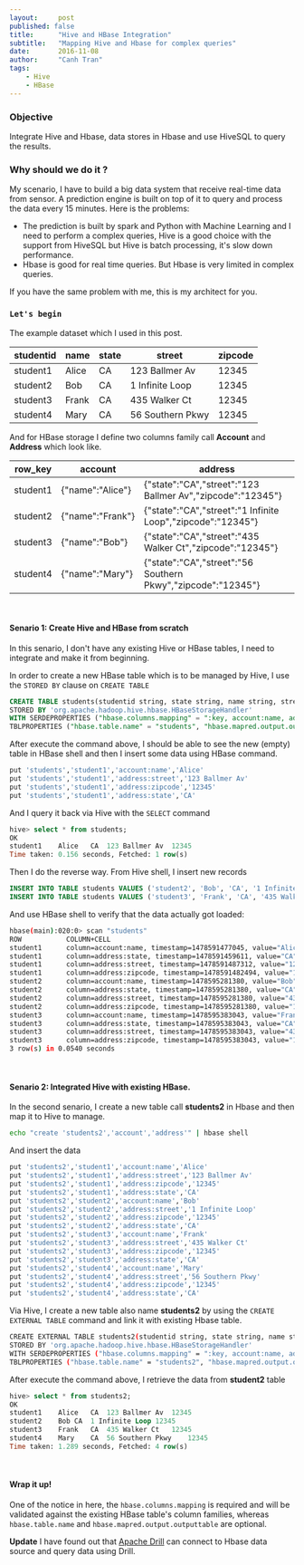 ```yaml
---
layout:     post
published: false
title:      "Hive and HBase Integration"
subtitle:   "Mapping Hive and Hbase for complex queries"
date:       2016-11-08
author:     "Canh Tran"
tags:
    - Hive
    - HBase
---
```

### Objective
Integrate Hive and Hbase, data stores in Hbase and use HiveSQL to query the results.

### Why should we do it ?

My scenario, I have to build a big data system that receive real-time data from sensor. A prediction engine is built on top of it to query and process the data every 15 minutes. Here is the problems:
- The prediction is built by spark and Python with Machine Learning and I need to perform a complex queries, Hive is a good choice with the support from HiveSQL but Hive is batch processing, it's slow down performance.
- Hbase is good for real time queries. But Hbase is very limited in complex queries.

If you have the same problem with me, this is my architect for you.

### `Let's begin`

The example dataset which I used in this post.

| studentid | name  | state | street           | zipcode |
|-----------|-------|-------|------------------|---------|
| student1  | Alice | CA    | 123 Ballmer Av   | 12345   |
| student2  | Bob   | CA    | 1 Infinite Loop  | 12345   |
| student3  | Frank | CA    | 435 Walker Ct    | 12345   |
| student4  | Mary  | CA    | 56 Southern Pkwy | 12345   |

And for HBase storage I define two columns family call **Account** and **Address** which look like.

| row_key  | account          | address                                                      |
|----------|------------------|--------------------------------------------------------------|
| student1 | {"name":"Alice"} | {"state":"CA","street":"123 Ballmer Av","zipcode":"12345"}   |
| student2 | {"name":"Frank"} | {"state":"CA","street":"1 Infinite Loop","zipcode":"12345"}  |
| student3 | {"name":"Bob"}   | {"state":"CA","street":"435 Walker Ct","zipcode":"12345"}    |
| student4 | {"name":"Mary"}  | {"state":"CA","street":"56 Southern Pkwy","zipcode":"12345"} |


&nbsp;

#### <i class="fa fa-server" aria-hidden="true"></i> Senario 1: Create Hive and HBase from scratch

In this senario, I don't have any existing Hive or HBase tables, I need to integrate and make it from beginning.

In order to create a new HBase table which is to be managed by Hive, I use the `STORED BY` clause on `CREATE TABLE`

```sql
CREATE TABLE students(studentid string, state string, name string, street string, zipcode int)
STORED BY 'org.apache.hadoop.hive.hbase.HBaseStorageHandler'
WITH SERDEPROPERTIES ("hbase.columns.mapping" = ":key, account:name, address:state, address:street, address:zipcode")
TBLPROPERTIES ("hbase.table.name" = "students", "hbase.mapred.output.outputtable" = "students");
```

After execute the command above, I should be able to see the new (empty) table in HBase shell and then I insert some data using HBase command.

```bash
put 'students','student1','account:name','Alice'
put 'students','student1','address:street','123 Ballmer Av'
put 'students','student1','address:zipcode','12345'
put 'students','student1','address:state','CA'
```

And I query it back via Hive with the `SELECT` command

```sql
hive> select * from students;
OK
student1    Alice   CA  123 Ballmer Av  12345
Time taken: 0.156 seconds, Fetched: 1 row(s)
```

Then I do the reverse way. From Hive shell, I insert new records

```sql
INSERT INTO TABLE students VALUES ('student2', 'Bob', 'CA', '1 Infinite Loop', 12345);
INSERT INTO TABLE students VALUES ('student3', 'Frank', 'CA', '435 Walker Ct', 12345);
```

And use HBase shell to verify that the data actually got loaded:

```bash
hbase(main):020:0> scan "students"
ROW           COLUMN+CELL
student1      column=account:name, timestamp=1478591477045, value="Alice"
student1      column=address:state, timestamp=1478591459611, value="CA"
student1      column=address:street, timestamp=1478591487312, value="123 Ballmer Av"
student1      column=address:zipcode, timestamp=1478591482494, value="12345"
student2      column=account:name, timestamp=1478595281380, value="Bob"
student2      column=address:state, timestamp=1478595281380, value="CA"
student2      column=address:street, timestamp=1478595281380, value="435 Walker Ct"
student2      column=address:zipcode, timestamp=1478595281380, value="12345"
student3      column=account:name, timestamp=1478595383043, value="Frank"
student3      column=address:state, timestamp=1478595383043, value="CA"
student3      column=address:street, timestamp=1478595383043, value="435 Walker Ct"
student3      column=address:zipcode, timestamp=1478595383043, value="12345"
3 row(s) in 0.0540 seconds
```

&nbsp;

#### <i class="fa fa-server" aria-hidden="true"></i> Senario 2: Integrated Hive with existing HBase.
In the second senario, I create a new table call **students2** in Hbase and then map it to Hive to manage.

```bash
echo "create 'students2','account','address'" | hbase shell
```

And insert the data

```bash
put 'students2','student1','account:name','Alice'
put 'students2','student1','address:street','123 Ballmer Av'
put 'students2','student1','address:zipcode','12345'
put 'students2','student1','address:state','CA'
put 'students2','student2','account:name','Bob'
put 'students2','student2','address:street','1 Infinite Loop'
put 'students2','student2','address:zipcode','12345'
put 'students2','student2','address:state','CA'
put 'students2','student3','account:name','Frank'
put 'students2','student3','address:street','435 Walker Ct'
put 'students2','student3','address:zipcode','12345'
put 'students2','student3','address:state','CA'
put 'students2','student4','account:name','Mary'
put 'students2','student4','address:street','56 Southern Pkwy'
put 'students2','student4','address:zipcode','12345'
put 'students2','student4','address:state','CA'
```

Via Hive, I create a new table also name **students2** by using the `CREATE EXTERNAL TABLE` command and link it with existing Hbase table.

```bash
CREATE EXTERNAL TABLE students2(studentid string, state string, name string, street string, zipcode int)
STORED BY 'org.apache.hadoop.hive.hbase.HBaseStorageHandler'
WITH SERDEPROPERTIES ("hbase.columns.mapping" = ":key, account:name, address:state, address:street, address:zipcode")
TBLPROPERTIES ("hbase.table.name" = "students2", "hbase.mapred.output.outputtable" = "students2");
```

After execute the command above, I retrieve the data from **student2** table

```sql
hive> select * from students2;
OK
student1    Alice   CA  123 Ballmer Av  12345
student2    Bob CA  1 Infinite Loop 12345
student3    Frank   CA  435 Walker Ct   12345
student4    Mary    CA  56 Southern Pkwy    12345
Time taken: 1.289 seconds, Fetched: 4 row(s)
```

&nbsp;

#### <i class="fa fa-server" aria-hidden="true"></i> Wrap it up!
One of the notice in here, the `hbase.columns.mapping` is required and will be validated against the existing HBase table's column families, whereas `hbase.table.name` and `hbase.mapred.output.outputtable` are optional.

__Update__ I have found out that [Apache Drill](https://drill.apache.org/docs/querying-hbase/) can connect to Hbase data source and query data using Drill.
